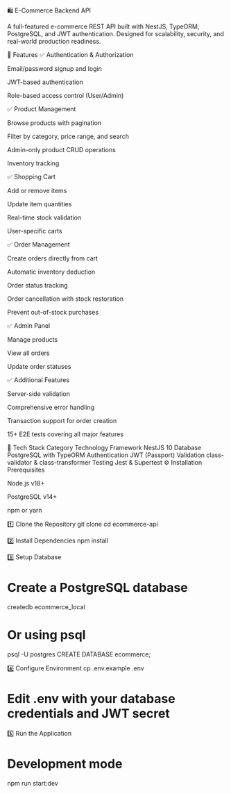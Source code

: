 🛍️ E-Commerce Backend API

A full-featured e-commerce REST API built with NestJS, TypeORM, PostgreSQL, and JWT authentication.
Designed for scalability, security, and real-world production readiness.

🚀 Features
✅ Authentication & Authorization

Email/password signup and login

JWT-based authentication

Role-based access control (User/Admin)

✅ Product Management

Browse products with pagination

Filter by category, price range, and search

Admin-only product CRUD operations

Inventory tracking

✅ Shopping Cart

Add or remove items

Update item quantities

Real-time stock validation

User-specific carts

✅ Order Management

Create orders directly from cart

Automatic inventory deduction

Order status tracking

Order cancellation with stock restoration

Prevent out-of-stock purchases

✅ Admin Panel

Manage products

View all orders

Update order statuses

✅ Additional Features

Server-side validation

Comprehensive error handling

Transaction support for order creation

15+ E2E tests covering all major features

🧰 Tech Stack
Category	Technology
Framework	NestJS 10
Database	PostgreSQL with TypeORM
Authentication	JWT (Passport)
Validation	class-validator & class-transformer
Testing	Jest & Supertest
⚙️ Installation
Prerequisites

Node.js v18+

PostgreSQL v14+

npm or yarn

1️⃣ Clone the Repository
git clone <repository-url>
cd ecommerce-api

2️⃣ Install Dependencies
npm install

3️⃣ Setup Database
# Create a PostgreSQL database
createdb ecommerce_local

# Or using psql
psql -U postgres
CREATE DATABASE ecommerce;

4️⃣ Configure Environment
cp .env.example .env
# Edit .env with your database credentials and JWT secret

5️⃣ Run the Application
# Development mode
npm run start:dev


